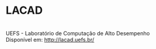 # LACAD
<br />UEFS - Laboratório de Computação de Alto Desempenho
<br />Disponível em: http://lacad.uefs.br/
